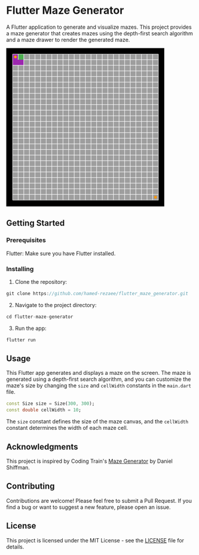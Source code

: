 # Flutter Maze Generator

A Flutter application to generate and visualize mazes. This project provides a maze generator that creates mazes using the depth-first search algorithm and a maze drawer to render the generated maze.

![Maze Generator](flutter_maze_generator.gif)

## Getting Started

### Prerequisites

Flutter: Make sure you have Flutter installed.

### Installing

1. Clone the repository:

```dart
git clone https://github.com/hamed-rezaee/flutter_maze_generator.git
```

2. Navigate to the project directory:

```dart
cd flutter-maze-generator
```

3. Run the app:

```dart
flutter run
```

## Usage

This Flutter app generates and displays a maze on the screen. The maze is generated using a depth-first search algorithm, and you can customize the maze's size by changing the `size` and `cellWidth` constants in the `main.dart` file.

```dart
const Size size = Size(300, 300);
const double cellWidth = 10;
```

The `size` constant defines the size of the maze canvas, and the `cellWidth` constant determines the width of each maze cell.

## Acknowledgments

This project is inspired by Coding Train's [Maze Generator](https://youtu.be/HyK_Q5rrcr4) by Daniel Shiffman.

## Contributing

Contributions are welcome! Please feel free to submit a Pull Request. If you find a bug or want to suggest a new feature, please open an issue.

## License

This project is licensed under the MIT License - see the [LICENSE](LICENSE) file for details.
